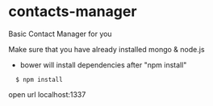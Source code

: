contacts-manager
================

Basic Contact Manager for you

Make sure that you have already installed mongo & node.js

- bower will install dependencies after "npm install"

```
  $ npm install
```

open url localhost:1337
